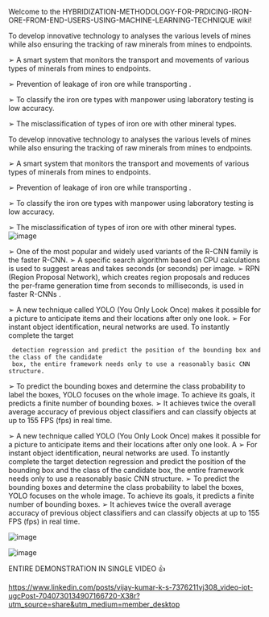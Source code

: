 Welcome to the HYBRIDIZATION-METHODOLOGY-FOR-PRDICING-IRON-ORE-FROM-END-USERS-USING-MACHINE-LEARNING-TECHNIQUE wiki!

To develop innovative technology to analyses the various levels of mines while also ensuring the tracking of raw minerals from mines to endpoints. 

➢ A smart system that monitors the transport and movements of various types of minerals from mines 
     to endpoints. 

➢ Prevention of leakage of iron ore while transporting .

➢ To classify the iron ore types with manpower using laboratory testing  is low accuracy.

➢ The misclassification of types of iron ore with other mineral types. 


To develop innovative technology to analyses the various levels of mines while also ensuring the tracking of raw minerals from mines to endpoints. 

➢ A smart system that monitors the transport and movements of various types of minerals from mines 
     to endpoints. 

➢ Prevention of leakage of iron ore while transporting .

➢ To classify the iron ore types with manpower using laboratory testing  is low accuracy.

➢ The misclassification of types of iron ore with other mineral types. 
![image](https://github.com/ra-mkum-ar/HYBRIDIZATION-METHODOLOGY-FOR-PRDICING-IRON-ORE-FROM-END-USERS-USING-MACHINE-LEARNING-TECHNIQUE/assets/103347695/f130e241-5f82-4919-a747-52a1973dcf1d)



➢ One of the most popular and widely used variants of the R-CNN family is the faster R-CNN.
➢ A specific search algorithm based on CPU calculations is used to suggest areas and takes seconds (or 
     seconds) per image. 
➢ RPN (Region Proposal Network), which creates region proposals and reduces the per-frame generation time 
     from seconds to milliseconds, is used in faster R-CNNs .


➢ A new technique called YOLO (You Only Look Once) makes it possible for a picture to anticipate 
     items and their locations after only one look. 
➢ For instant object identification, neural networks are used. To instantly complete the target 


     detection regression and predict the position of the bounding box and the class of the candidate 
     box, the entire framework needs only to use a reasonably basic CNN structure. 
➢ To predict the bounding boxes and determine the class probability to label the boxes, YOLO 
     focuses on the whole image. To achieve its goals, it predicts a finite number of bounding boxes.
➢ It achieves twice the overall average accuracy  of previous object classifiers and can 
     classify objects at up to 155 FPS (fps) in real time. 

➢ A new technique called YOLO (You Only Look Once) makes it possible for a picture to anticipate 
     items and their locations after only one look. A
➢ For instant object identification, neural networks are used. To instantly complete the target 
     detection regression and predict the position of the bounding box and the class of the candidate 
     box, the entire framework needs only to use a reasonably basic CNN structure. 
➢ To predict the bounding boxes and determine the class probability to label the boxes, YOLO 
     focuses on the whole image. To achieve its goals, it predicts a finite number of bounding boxes.
➢ It achieves twice the overall average accuracy  of previous object classifiers and can 
     classify objects at up to 155 FPS (fps) in real time. 

![image](https://github.com/ra-mkum-ar/HYBRIDIZATION-METHODOLOGY-FOR-PRDICING-IRON-ORE-FROM-END-USERS-USING-MACHINE-LEARNING-TECHNIQUE/assets/103347695/462c2a76-23b2-4d41-b66a-4feea2cf92ff)

![image](https://github.com/ra-mkum-ar/HYBRIDIZATION-METHODOLOGY-FOR-PRDICING-IRON-ORE-FROM-END-USERS-USING-MACHINE-LEARNING-TECHNIQUE/assets/103347695/402e2160-afff-4238-b1d4-119458870d68)



ENTIRE DEMONSTRATION IN SINGLE VIDEO 👍 

https://www.linkedin.com/posts/vijay-kumar-k-s-7376211vj308_video-iot-ugcPost-7040730134907166720-X38r?utm_source=share&utm_medium=member_desktop






























































































































